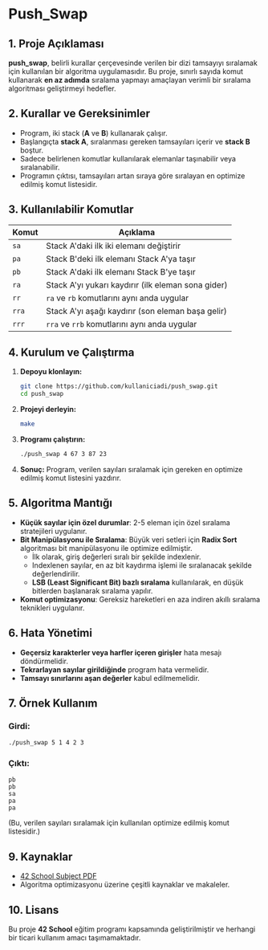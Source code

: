 # Push_Swap

## 1. Proje Açıklaması
**push_swap**, belirli kurallar çerçevesinde verilen bir dizi tamsayıyı sıralamak için kullanılan bir algoritma uygulamasıdır. Bu proje, sınırlı sayıda komut kullanarak **en az adımda** sıralama yapmayı amaçlayan verimli bir sıralama algoritması geliştirmeyi hedefler.

## 2. Kurallar ve Gereksinimler
- Program, iki stack (**A** ve **B**) kullanarak çalışır.
- Başlangıçta **stack A**, sıralanması gereken tamsayıları içerir ve **stack B** boştur.
- Sadece belirlenen komutlar kullanılarak elemanlar taşınabilir veya sıralanabilir.
- Programın çıktısı, tamsayıları artan sıraya göre sıralayan en optimize edilmiş komut listesidir.

## 3. Kullanılabilir Komutlar

| Komut | Açıklama |
|--------|-----------|
| `sa` | Stack A'daki ilk iki elemanı değiştirir |
| `pa` | Stack B'deki ilk elemanı Stack A'ya taşır |
| `pb` | Stack A'daki ilk elemanı Stack B'ye taşır |
| `ra` | Stack A'yı yukarı kaydırır (ilk eleman sona gider) |
| `rr` | `ra` ve `rb` komutlarını aynı anda uygular |
| `rra` | Stack A'yı aşağı kaydırır (son eleman başa gelir) |
| `rrr` | `rra` ve `rrb` komutlarını aynı anda uygular |

## 4. Kurulum ve Çalıştırma
1. **Depoyu klonlayın:**
   ```sh
   git clone https://github.com/kullaniciadi/push_swap.git
   cd push_swap
   ```
2. **Projeyi derleyin:**
   ```sh
   make
   ```
3. **Programı çalıştırın:**
   ```sh
   ./push_swap 4 67 3 87 23
   ```
4. **Sonuç:** Program, verilen sayıları sıralamak için gereken en optimize edilmiş komut listesini yazdırır.

## 5. Algoritma Mantığı
- **Küçük sayılar için özel durumlar**: 2-5 eleman için özel sıralama stratejileri uygulanır.
- **Bit Manipülasyonu ile Sıralama**: Büyük veri setleri için **Radix Sort** algoritması bit manipülasyonu ile optimize edilmiştir. 
  - İlk olarak, giriş değerleri sıralı bir şekilde indexlenir.
  - Indexlenen sayılar, en az bit kaydırma işlemi ile sıralanacak şekilde değerlendirilir.
  - **LSB (Least Significant Bit) bazlı sıralama** kullanılarak, en düşük bitlerden başlanarak sıralama yapılır.
- **Komut optimizasyonu**: Gereksiz hareketleri en aza indiren akıllı sıralama teknikleri uygulanır.

## 6. Hata Yönetimi
- **Geçersiz karakterler veya harfler içeren girişler** hata mesajı döndürmelidir.
- **Tekrarlayan sayılar girildiğinde** program hata vermelidir.
- **Tamsayı sınırlarını aşan değerler** kabul edilmemelidir.

## 7. Örnek Kullanım
### Girdi:
```sh
./push_swap 5 1 4 2 3
```
### Çıktı:
```
pb
pb
sa
pa
pa
```
(Bu, verilen sayıları sıralamak için kullanılan optimize edilmiş komut listesidir.)

## 9. Kaynaklar
- [42 School Subject PDF](https://github.com/42docs/push_swap)
- Algoritma optimizasyonu üzerine çeşitli kaynaklar ve makaleler.

## 10. Lisans
Bu proje **42 School** eğitim programı kapsamında geliştirilmiştir ve herhangi bir ticari kullanım amacı taşımamaktadır.

